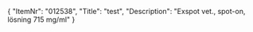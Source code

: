 {
  "ItemNr": "012538",
  "Title": "test",
  "Description": "Exspot vet., spot-on, lösning 715 mg/ml"
}